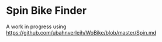 # Spin Bike Finder
A work in progress using https://github.com/ubahnverleih/WoBike/blob/master/Spin.md

